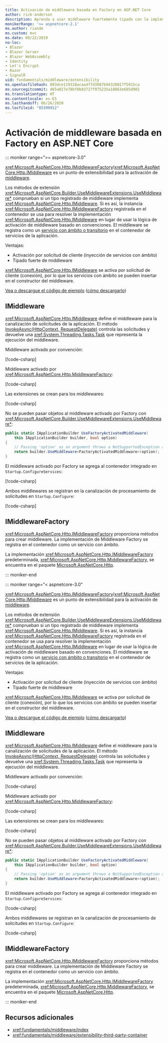 ```yaml
---
title: Activación de middleware basada en Factory en ASP.NET Core
author: rick-anderson
description: Aprenda a usar middleware fuertemente tipado con la implementación de una activación basada en Factory en ASP.NET Core.
monikerRange: '>= aspnetcore-2.1'
ms.author: riande
ms.custom: mvc
ms.date: 09/22/2019
no-loc:
- Blazor
- Blazor Server
- Blazor WebAssembly
- Identity
- Let's Encrypt
- Razor
- SignalR
uid: fundamentals/middleware/extensibility
ms.openlocfilehash: 893dce119328acaa4ffd3087b94328017f5915ca
ms.sourcegitcommit: d65a027e78bf0b83727f975235a18863e685d902
ms.translationtype: HT
ms.contentlocale: es-ES
ms.lasthandoff: 06/26/2020
ms.locfileid: "85399912"
---
```

# <a name="factory-based-middleware-activation-in-aspnet-core"></a>Activación de middleware basada en Factory en ASP.NET Core

::: moniker range=">= aspnetcore-3.0"

<xref:Microsoft.AspNetCore.Http.IMiddlewareFactory>/<xref:Microsoft.AspNetCore.Http.IMiddleware> es un punto de extensibilidad para la activación de [middleware](xref:fundamentals/middleware/index).

Los métodos de extensión <xref:Microsoft.AspNetCore.Builder.UseMiddlewareExtensions.UseMiddleware*> comprueban si un tipo registrado de middleware implementa <xref:Microsoft.AspNetCore.Http.IMiddleware>. Si es así, la instancia <xref:Microsoft.AspNetCore.Http.IMiddlewareFactory> registrada en el contenedor se usa para resolver la implementación <xref:Microsoft.AspNetCore.Http.IMiddleware> en lugar de usar la lógica de activación de middleware basado en convenciones. El middleware se registra como un [servicio con ámbito o transitorio](xref:fundamentals/dependency-injection#service-lifetimes) en el contenedor de servicios de la aplicación.

Ventajas:

* Activación por solicitud de cliente (inyección de servicios con ámbito)
* Tipado fuerte de middleware

<xref:Microsoft.AspNetCore.Http.IMiddleware> se activa por solicitud de cliente (conexión), por lo que los servicios con ámbito se pueden insertar en el constructor del middleware.

[Vea o descargue el código de ejemplo](https://github.com/dotnet/AspNetCore.Docs/tree/master/aspnetcore/fundamentals/middleware/extensibility/samples) ([cómo descargarlo](xref:index#how-to-download-a-sample))

## <a name="imiddleware"></a>IMiddleware

<xref:Microsoft.AspNetCore.Http.IMiddleware> define el middleware para la canalización de solicitudes de la aplicación. El método [InvokeAsync(HttpContext, RequestDelegate)](xref:Microsoft.AspNetCore.Http.IMiddleware.InvokeAsync*) controla las solicitudes y devuelve una <xref:System.Threading.Tasks.Task> que representa la ejecución del middleware.

Middleware activado por convención:

[!code-csharp[](extensibility/samples/3.x/MiddlewareExtensibilitySample/Middleware/ConventionalMiddleware.cs?name=snippet1)]

Middleware activado por <xref:Microsoft.AspNetCore.Http.MiddlewareFactory>:

[!code-csharp[](extensibility/samples/3.x/MiddlewareExtensibilitySample/Middleware/FactoryActivatedMiddleware.cs?name=snippet1)]

Las extensiones se crean para los middlewares:

[!code-csharp[](extensibility/samples/3.x/MiddlewareExtensibilitySample/Middleware/MiddlewareExtensions.cs?name=snippet1)]

No se pueden pasar objetos al middleware activado por Factory con <xref:Microsoft.AspNetCore.Builder.UseMiddlewareExtensions.UseMiddleware*>:

```csharp
public static IApplicationBuilder UseFactoryActivatedMiddleware(
    this IApplicationBuilder builder, bool option)
{
    // Passing 'option' as an argument throws a NotSupportedException at runtime.
    return builder.UseMiddleware<FactoryActivatedMiddleware>(option);
}
```

El middleware activado por Factory se agrega al contenedor integrado en `Startup.ConfigureServices`:

[!code-csharp[](extensibility/samples/3.x/MiddlewareExtensibilitySample/Startup.cs?name=snippet1&highlight=6)]

Ambos middlewares se registran en la canalización de procesamiento de solicitudes en `Startup.Configure`:

[!code-csharp[](extensibility/samples/3.x/MiddlewareExtensibilitySample/Startup.cs?name=snippet2&highlight=12-13)]

## <a name="imiddlewarefactory"></a>IMiddlewareFactory

<xref:Microsoft.AspNetCore.Http.IMiddlewareFactory> proporciona métodos para crear middleware. La implementación de Middleware Factory se registra en el contenedor como un servicio con ámbito.

La implementación <xref:Microsoft.AspNetCore.Http.IMiddlewareFactory> predeterminada, <xref:Microsoft.AspNetCore.Http.MiddlewareFactory>, se encuentra en el paquete [Microsoft.AspNetCore.Http](https://www.nuget.org/packages/Microsoft.AspNetCore.Http/).

::: moniker-end

::: moniker range="< aspnetcore-3.0"

<xref:Microsoft.AspNetCore.Http.IMiddlewareFactory>/<xref:Microsoft.AspNetCore.Http.IMiddleware> es un punto de extensibilidad para la activación de [middleware](xref:fundamentals/middleware/index).

Los métodos de extensión <xref:Microsoft.AspNetCore.Builder.UseMiddlewareExtensions.UseMiddleware*> comprueban si un tipo registrado de middleware implementa <xref:Microsoft.AspNetCore.Http.IMiddleware>. Si es así, la instancia <xref:Microsoft.AspNetCore.Http.IMiddlewareFactory> registrada en el contenedor se usa para resolver la implementación <xref:Microsoft.AspNetCore.Http.IMiddleware> en lugar de usar la lógica de activación de middleware basado en convenciones. El middleware se registra como un [servicio con ámbito o transitorio](xref:fundamentals/dependency-injection#service-lifetimes) en el contenedor de servicios de la aplicación.

Ventajas:

* Activación por solicitud de cliente (inyección de servicios con ámbito)
* Tipado fuerte de middleware

<xref:Microsoft.AspNetCore.Http.IMiddleware> se activa por solicitud de cliente (conexión), por lo que los servicios con ámbito se pueden insertar en el constructor del middleware.

[Vea o descargue el código de ejemplo](https://github.com/dotnet/AspNetCore.Docs/tree/master/aspnetcore/fundamentals/middleware/extensibility/samples) ([cómo descargarlo](xref:index#how-to-download-a-sample))

## <a name="imiddleware"></a>IMiddleware

<xref:Microsoft.AspNetCore.Http.IMiddleware> define el middleware para la canalización de solicitudes de la aplicación. El método [InvokeAsync(HttpContext, RequestDelegate)](xref:Microsoft.AspNetCore.Http.IMiddleware.InvokeAsync*) controla las solicitudes y devuelve una <xref:System.Threading.Tasks.Task> que representa la ejecución del middleware.

Middleware activado por convención:

[!code-csharp[](extensibility/samples/2.x/MiddlewareExtensibilitySample/Middleware/ConventionalMiddleware.cs?name=snippet1)]

Middleware activado por <xref:Microsoft.AspNetCore.Http.MiddlewareFactory>:

[!code-csharp[](extensibility/samples/2.x/MiddlewareExtensibilitySample/Middleware/FactoryActivatedMiddleware.cs?name=snippet1)]

Las extensiones se crean para los middlewares:

[!code-csharp[](extensibility/samples/2.x/MiddlewareExtensibilitySample/Middleware/MiddlewareExtensions.cs?name=snippet1)]

No se pueden pasar objetos al middleware activado por Factory con <xref:Microsoft.AspNetCore.Builder.UseMiddlewareExtensions.UseMiddleware*>:

```csharp
public static IApplicationBuilder UseFactoryActivatedMiddleware(
    this IApplicationBuilder builder, bool option)
{
    // Passing 'option' as an argument throws a NotSupportedException at runtime.
    return builder.UseMiddleware<FactoryActivatedMiddleware>(option);
}
```

El middleware activado por Factory se agrega al contenedor integrado en `Startup.ConfigureServices`:

[!code-csharp[](extensibility/samples/2.x/MiddlewareExtensibilitySample/Startup.cs?name=snippet1&highlight=6)]

Ambos middlewares se registran en la canalización de procesamiento de solicitudes en `Startup.Configure`:

[!code-csharp[](extensibility/samples/2.x/MiddlewareExtensibilitySample/Startup.cs?name=snippet2&highlight=13-14)]

## <a name="imiddlewarefactory"></a>IMiddlewareFactory

<xref:Microsoft.AspNetCore.Http.IMiddlewareFactory> proporciona métodos para crear middleware. La implementación de Middleware Factory se registra en el contenedor como un servicio con ámbito.

La implementación <xref:Microsoft.AspNetCore.Http.IMiddlewareFactory> predeterminada, <xref:Microsoft.AspNetCore.Http.MiddlewareFactory>, se encuentra en el paquete [Microsoft.AspNetCore.Http](https://www.nuget.org/packages/Microsoft.AspNetCore.Http/).

::: moniker-end

## <a name="additional-resources"></a>Recursos adicionales

* <xref:fundamentals/middleware/index>
* <xref:fundamentals/middleware/extensibility-third-party-container>

